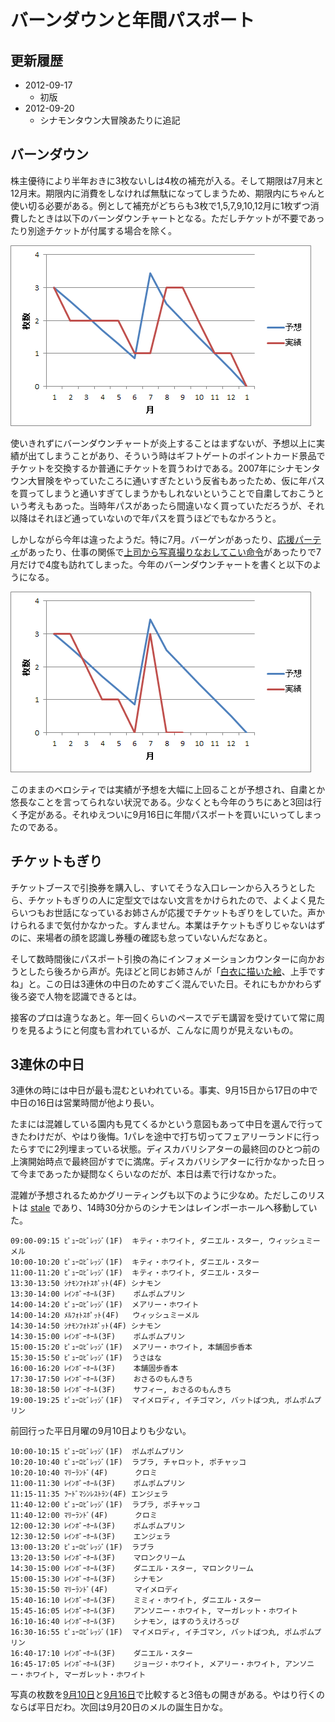 ﻿# バーンダウンと年間パスポート

## 更新履歴

* 2012-09-17
    * 初版
* 2012-09-20
    * シナモンタウン大冒険あたりに追記

## バーンダウン

株主優待により半年おきに3枚ないしは4枚の補充が入る。そして期限は7月末と12月末。期限内に消費をしなければ無駄になってしまうため、期限内にちゃんと使い切る必要がある。例として補充がどちらも3枚で1,5,7,9,10,12月に1枚ずつ消費したときは以下のバーンダウンチャートとなる。ただしチケットが不要であったり別途チケットが付属する場合を除く。

![予想通りの実績となっているバーンダウンチャート](https://github.com/ohtake/blog-ameba/raw/master/20120917/burndown1.png)

使いきれずにバーンダウンチャートが炎上することはまずないが、予想以上に実績が出てしまうことがあり、そういう時はギフトゲートのポイントカード景品でチケットを交換するか普通にチケットを買うわけである。2007年にシナモンタウン大冒険をやっていたころに通いすぎたという反省もあったため、仮に年パスを買ってしまうと通いすぎてしまうかもしれないということで自粛しておこうという考えもあった。当時年パスがあったら間違いなく買っていただろうが、それ以降はそれほど通っていないので年パスを買うほどでもなかろうと。

しかしながら今年は違ったようだ。特に7月。バーゲンがあったり、[応援パーティ](http://ameblo.jp/cinnamon-staff/entry-11305588409.html)があったり、仕事の関係で[上司から写真撮りなおしてこい命令](https://twitter.com/ohtaket/status/231045727760052224)があったりで7月だけで4度も訪れてしまった。今年のバーンダウンチャートを書くと以下のようになる。

![ベロシティの大きすぎるバーンダウンチャート](https://github.com/ohtake/blog-ameba/raw/master/20120917/burndown2.png)

このままのベロシティでは実績が予想を大幅に上回ることが予想され、自粛とか悠長なことを言ってられない状況である。少なくとも今年のうちにあと3回は行く予定がある。それゆえついに9月16日に年間パスポートを買いにいってしまったのである。

## チケットもぎり

チケットブースで引換券を購入し、すいてそうな入口レーンから入ろうとしたら、チケットもぎりの人に定型文ではない文言をかけられたので、よくよく見たらいつもお世話になっているお姉さんが応援でチケットもぎりをしていた。声かけられるまで気付かなかった。すんません。本業はチケットもぎりじゃないはずのに、来場者の顔を認識し券種の確認も怠っていないんだなあと。

そして数時間後にパスポート引換の為にインフォメーションカウンターに向かおうとしたら後ろから声が。先ほどと同じお姉さんが「[白衣に描いた絵](http://ameblo.jp/ohtaket/entry-11304366374.html)、上手ですね」と。この日は3連休の中日のためすごく混んでいた日。それにもかかわらず後ろ姿で人物を認識できるとは。

接客のプロは違うなあと。年一回くらいのペースでデモ講習を受けていて常に周りを見るようにと何度も言われているが、こんなに周りが見えないもの。

## 3連休の中日

3連休の時には中日が最も混むといわれている。事実、9月15日から17日の中で中日の16日は営業時間が他より長い。

たまには混雑している園内も見てくるかという意図もあって中日を選んで行ってきたわけだが、やはり後悔。1パレを途中で打ち切ってフェアリーランドに行ったらすでに2列埋まっている状態。ディスカバリシアターの最終回のひとつ前の上演開始時点で最終回がすでに満席。ディスカバリシアターに行かなかった日って今まであったか疑問なくらいなのだが、本日は素で行けなかった。

混雑が予想されるためかグリーティングも以下のように少なめ。ただしこのリストは [stale](http://ameblo.jp/ohtaket/entry-11296385485.html) であり、14時30分からのシナモンはレインボーホールへ移動していた。

```
09:00-09:15 ﾋﾟｭｰﾛﾋﾞﾚｯｼﾞ(1F)  キティ・ホワイト, ダニエル・スター, ウィッシュミーメル
10:00-10:20 ﾋﾟｭｰﾛﾋﾞﾚｯｼﾞ(1F)  キティ・ホワイト, ダニエル・スター
11:00-11:20 ﾋﾟｭｰﾛﾋﾞﾚｯｼﾞ(1F)  キティ・ホワイト, ダニエル・スター
13:30-13:50 ｼﾅﾓﾝﾌｫﾄｽﾎﾟｯﾄ(4F) シナモン
13:30-14:00 ﾚｲﾝﾎﾞｰﾎｰﾙ(3F)    ポムポムプリン
14:00-14:20 ﾋﾟｭｰﾛﾋﾞﾚｯｼﾞ(1F)  メアリー・ホワイト
14:00-14:20 ﾒﾙﾌｫﾄｽﾎﾟｯﾄ(4F)   ウィッシュミーメル
14:30-14:50 ｼﾅﾓﾝﾌｫﾄｽﾎﾟｯﾄ(4F) シナモン
14:30-15:00 ﾚｲﾝﾎﾞｰﾎｰﾙ(3F)    ポムポムプリン
15:00-15:20 ﾋﾟｭｰﾛﾋﾞﾚｯｼﾞ(1F)  メアリー・ホワイト, 本舗固歩香本
15:30-15:50 ﾋﾟｭｰﾛﾋﾞﾚｯｼﾞ(1F)  うさはな
16:00-16:20 ﾚｲﾝﾎﾞｰﾎｰﾙ(3F)    本舗固歩香本
17:30-17:50 ﾚｲﾝﾎﾞｰﾎｰﾙ(3F)    おさるのもんきち
18:30-18:50 ﾚｲﾝﾎﾞｰﾎｰﾙ(3F)    サフィー, おさるのもんきち
19:00-19:25 ﾋﾟｭｰﾛﾋﾞﾚｯｼﾞ(1F)  マイメロディ, イチゴマン, バットばつ丸, ポムポムプリン
```

前回行った平日月曜の9月10日よりも少ない。

```
10:00-10:15 ﾋﾟｭｰﾛﾋﾞﾚｯｼﾞ(1F)  ポムポムプリン
10:20-10:40 ﾋﾟｭｰﾛﾋﾞﾚｯｼﾞ(1F)  ラブラ, チャロット, ポチャッコ
10:20-10:40 ﾏﾘｰﾗﾝﾄﾞ(4F)      クロミ
11:00-11:30 ﾚｲﾝﾎﾞｰﾎｰﾙ(3F)    ポムポムプリン
11:15-11:35 ﾌｰﾄﾞﾏｼﾝﾚｽﾄﾗﾝ(4F) エンジェラ
11:40-12:00 ﾋﾟｭｰﾛﾋﾞﾚｯｼﾞ(1F)  ラブラ, ポチャッコ
11:40-12:00 ﾏﾘｰﾗﾝﾄﾞ(4F)      クロミ
12:00-12:30 ﾚｲﾝﾎﾞｰﾎｰﾙ(3F)    ポムポムプリン
12:30-12:50 ﾚｲﾝﾎﾞｰﾎｰﾙ(3F)    エンジェラ
13:00-13:20 ﾋﾟｭｰﾛﾋﾞﾚｯｼﾞ(1F)  ラブラ
13:20-13:50 ﾚｲﾝﾎﾞｰﾎｰﾙ(3F)    マロンクリーム
14:30-15:00 ﾚｲﾝﾎﾞｰﾎｰﾙ(3F)    ダニエル・スター, マロンクリーム
15:00-15:30 ﾚｲﾝﾎﾞｰﾎｰﾙ(3F)    シナモン
15:30-15:50 ﾏﾘｰﾗﾝﾄﾞ(4F)      マイメロディ
15:40-16:10 ﾚｲﾝﾎﾞｰﾎｰﾙ(3F)    ミミィ・ホワイト, ダニエル・スター
15:45-16:05 ﾚｲﾝﾎﾞｰﾎｰﾙ(3F)    アンソニー・ホワイト, マーガレット・ホワイト
16:10-16:40 ﾚｲﾝﾎﾞｰﾎｰﾙ(3F)    シナモン, はすのうえけろっぴ
16:30-16:55 ﾋﾟｭｰﾛﾋﾞﾚｯｼﾞ(1F)  マイメロディ, イチゴマン, バットばつ丸, ポムポムプリン
16:40-17:10 ﾚｲﾝﾎﾞｰﾎｰﾙ(3F)    ダニエル・スター
16:45-17:05 ﾚｲﾝﾎﾞｰﾎｰﾙ(3F)    ジョージ・ホワイト, メアリー・ホワイト, アンソニー・ホワイト, マーガレット・ホワイト
```

写真の枚数を[9月10日](https://picasaweb.google.com/103687453618299008868/20120910SPL?authuser=0&noredirect=1)と[9月16日](https://picasaweb.google.com/103687453618299008868/20120916SPL?authuser=0&noredirect=1)で比較すると3倍もの開きがある。やはり行くのならば平日だわ。次回は9月20日のメルの誕生日かな。
